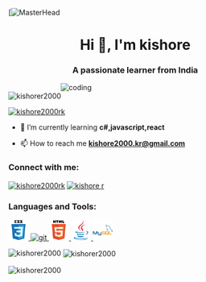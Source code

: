 [![MasterHead](https://static.pingcap.com/files/2022/12/05072707/chatGPT-GitHub-banner.jpg)
<h1 align="center">Hi 👋, I'm kishore</h1>
<h3 align="center">A passionate learner from India</h3>
<img align="right"alt="coding"width="400" src="https://hack.codingblocks.com/_nuxt/img/maingif.1646021.gif">
<p align="left"> <img src="https://komarev.com/ghpvc/?username=kishorer2000&label=Profile%20views&color=0e75b6&style=flat" alt="kishorer2000" /> </p>
<p align="left"> <a href="https://twitter.com/kishore2000rk" target="blank"><img src="https://img.shields.io/twitter/follow/kishore2000rk?logo=twitter&style=for-the-badge" alt="kishore2000rk" /></a> </p>

- 🌱 I’m currently learning **c#,javascript,react**

- 📫 How to reach me **kishore2000.kr@gmail.com**

<h3 align="left">Connect with me:</h3>
<p align="left">
<a href="https://twitter.com/kishore2000rk" target="blank"><img align="center" src="https://raw.githubusercontent.com/rahuldkjain/github-profile-readme-generator/master/src/images/icons/Social/twitter.svg" alt="kishore2000rk" height="30" width="40" /></a>
<a href="https://linkedin.com/in/kishore r" target="blank"><img align="center" src="https://raw.githubusercontent.com/rahuldkjain/github-profile-readme-generator/master/src/images/icons/Social/linked-in-alt.svg" alt="kishore r" height="30" width="40" /></a>
</p>
<h3 align="left">Languages and Tools:</h3>
<p align="left"> <a href="https://www.w3schools.com/css/" target="_blank" rel="noreferrer"> <img src="https://raw.githubusercontent.com/devicons/devicon/master/icons/css3/css3-original-wordmark.svg" alt="css3" width="40" height="40"/> </a> <a href="https://git-scm.com/" target="_blank" rel="noreferrer"> <img src="https://www.vectorlogo.zone/logos/git-scm/git-scm-icon.svg" alt="git" width="40" height="40"/> </a> <a href="https://www.w3.org/html/" target="_blank" rel="noreferrer"> <img src="https://raw.githubusercontent.com/devicons/devicon/master/icons/html5/html5-original-wordmark.svg" alt="html5" width="40" height="40"/> </a> <a href="https://www.java.com" target="_blank" rel="noreferrer"> <img src="https://raw.githubusercontent.com/devicons/devicon/master/icons/java/java-original.svg" alt="java" width="40" height="40"/> </a> <a href="https://www.mysql.com/" target="_blank" rel="noreferrer"> <img src="https://raw.githubusercontent.com/devicons/devicon/master/icons/mysql/mysql-original-wordmark.svg" alt="mysql" width="40" height="40"/> </a> </p>
<p><img align="left" src="https://github-readme-stats.vercel.app/api/top-langs?username=kishorer2000&show_icons=true&locale=en&layout=compact" alt="kishorer2000" /></p>
<p>&nbsp;<img align="center" src="https://github-readme-stats.vercel.app/api?username=kishorer2000&show_icons=true&locale=en" alt="kishorer2000" /></p>
<p><img align="center" src="https://github-readme-streak-stats.herokuapp.com/?user=kishorer2000&" alt="kishorer2000" /></p>
